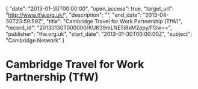 {
  "date": "2013-01-30T00:00:00", 
  "open_access": true, 
  "target_url": "http://www.tfw.org.uk/", 
  "description": "", 
  "end_date": "2013-04-30T23:59:59Z", 
  "title": "Cambridge Travel for Work Partnership (TfW)", 
  "record_id": "20130130T000000/KUK39mLNE5l8xM2opy/FGw==", 
  "publisher": "tfw.org.uk", 
  "start_date": "2013-01-30T00:00:00Z", 
  "subject": "Cambridge Network"
}

# Cambridge Travel for Work Partnership (TfW)

